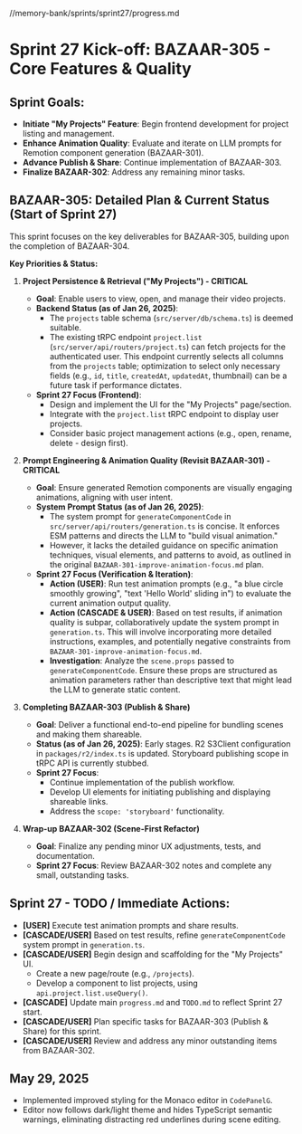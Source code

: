 //memory-bank/sprints/sprint27/progress.md
# Sprint 27 Kick-off: BAZAAR-305 - Core Features & Quality

## Sprint Goals:
- **Initiate "My Projects" Feature**: Begin frontend development for project listing and management.
- **Enhance Animation Quality**: Evaluate and iterate on LLM prompts for Remotion component generation (BAZAAR-301).
- **Advance Publish & Share**: Continue implementation of BAZAAR-303.
- **Finalize BAZAAR-302**: Address any remaining minor tasks.

## BAZAAR-305: Detailed Plan & Current Status (Start of Sprint 27)

This sprint focuses on the key deliverables for BAZAAR-305, building upon the completion of BAZAAR-304.

**Key Priorities & Status:**

1.  **Project Persistence & Retrieval ("My Projects") - CRITICAL**
    *   **Goal**: Enable users to view, open, and manage their video projects.
    *   **Backend Status (as of Jan 26, 2025)**:
        *   The `projects` table schema (`src/server/db/schema.ts`) is deemed suitable.
        *   The existing tRPC endpoint `project.list` (`src/server/api/routers/project.ts`) can fetch projects for the authenticated user. This endpoint currently selects all columns from the `projects` table; optimization to select only necessary fields (e.g., `id`, `title`, `createdAt`, `updatedAt`, thumbnail) can be a future task if performance dictates.
    *   **Sprint 27 Focus (Frontend)**:
        *   Design and implement the UI for the "My Projects" page/section.
        *   Integrate with the `project.list` tRPC endpoint to display user projects.
        *   Consider basic project management actions (e.g., open, rename, delete - design first).

2.  **Prompt Engineering & Animation Quality (Revisit BAZAAR-301) - CRITICAL**
    *   **Goal**: Ensure generated Remotion components are visually engaging animations, aligning with user intent.
    *   **System Prompt Status (as of Jan 26, 2025)**:
        *   The system prompt for `generateComponentCode` in `src/server/api/routers/generation.ts` is concise. It enforces ESM patterns and directs the LLM to "build visual animation."
        *   However, it lacks the detailed guidance on specific animation techniques, visual elements, and patterns to avoid, as outlined in the original `BAZAAR-301-improve-animation-focus.md` plan.
    *   **Sprint 27 Focus (Verification & Iteration)**:
        *   **Action (USER)**: Run test animation prompts (e.g., "a blue circle smoothly growing", "text 'Hello World' sliding in") to evaluate the current animation output quality.
        *   **Action (CASCADE & USER)**: Based on test results, if animation quality is subpar, collaboratively update the system prompt in `generation.ts`. This will involve incorporating more detailed instructions, examples, and potentially negative constraints from `BAZAAR-301-improve-animation-focus.md`.
        *   **Investigation**: Analyze the `scene.props` passed to `generateComponentCode`. Ensure these props are structured as animation parameters rather than descriptive text that might lead the LLM to generate static content.

3.  **Completing BAZAAR-303 (Publish & Share)**
    *   **Goal**: Deliver a functional end-to-end pipeline for bundling scenes and making them shareable.
    *   **Status (as of Jan 26, 2025)**: Early stages. R2 S3Client configuration in `packages/r2/index.ts` is updated. Storyboard publishing scope in tRPC API is currently stubbed.
    *   **Sprint 27 Focus**:
        *   Continue implementation of the publish workflow.
        *   Develop UI elements for initiating publishing and displaying shareable links.
        *   Address the `scope: 'storyboard'` functionality.

4.  **Wrap-up BAZAAR-302 (Scene-First Refactor)**
    *   **Goal**: Finalize any pending minor UX adjustments, tests, and documentation.
    *   **Sprint 27 Focus**: Review BAZAAR-302 notes and complete any small, outstanding tasks.

## Sprint 27 - TODO / Immediate Actions:

*   **[USER]** Execute test animation prompts and share results.
*   **[CASCADE/USER]** Based on test results, refine `generateComponentCode` system prompt in `generation.ts`.
*   **[CASCADE/USER]** Begin design and scaffolding for the "My Projects" UI.
    *   Create a new page/route (e.g., `/projects`).
    *   Develop a component to list projects, using `api.project.list.useQuery()`.
*   **[CASCADE]** Update main `progress.md` and `TODO.md` to reflect Sprint 27 start.
*   **[CASCADE/USER]** Plan specific tasks for BAZAAR-303 (Publish & Share) for this sprint.
*   **[CASCADE/USER]** Review and address any minor outstanding items from BAZAAR-302.

## May 29, 2025
- Implemented improved styling for the Monaco editor in `CodePanelG`.
- Editor now follows dark/light theme and hides TypeScript semantic warnings,
  eliminating distracting red underlines during scene editing.
